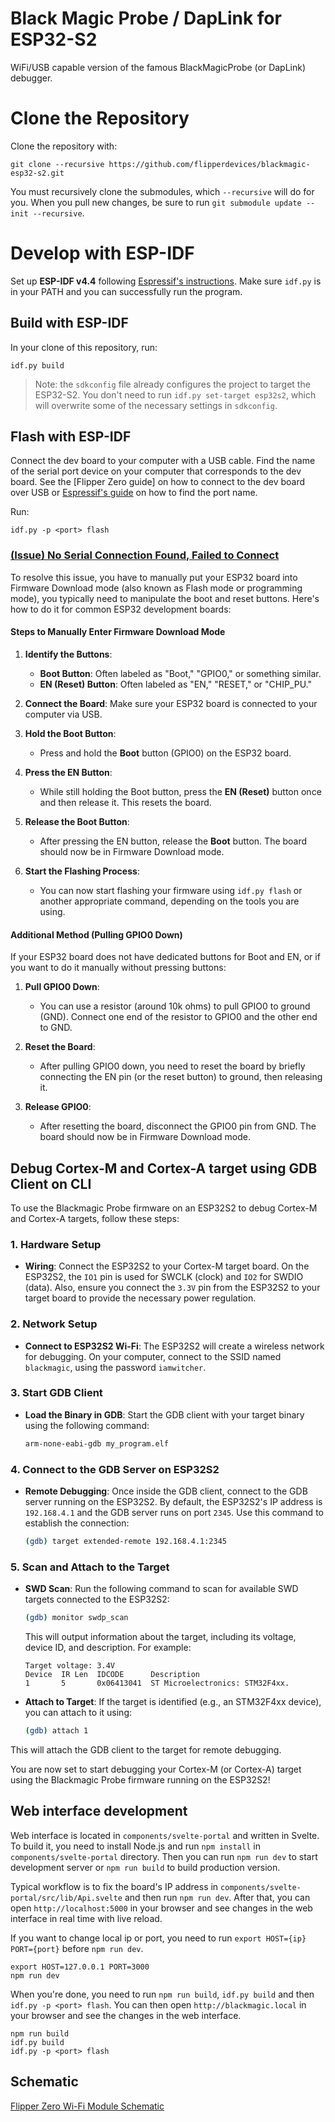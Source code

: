 # Black Magic Probe / DapLink for ESP32-S2

WiFi/USB capable version of the famous BlackMagicProbe (or DapLink) debugger.

# Clone the Repository

Clone the repository with:

```shell
git clone --recursive https://github.com/flipperdevices/blackmagic-esp32-s2.git
```

You must recursively clone the submodules, which `--recursive` will do for you. When you pull new changes, be sure to run `git submodule update --init --recursive`.

# Develop with ESP-IDF

Set up **ESP-IDF v4.4** following [Espressif's instructions](https://docs.espressif.com/projects/esp-idf/en/release-v4.4/esp32/get-started/index.html). Make sure `idf.py` is in your PATH and you can successfully run the program.

## Build with ESP-IDF

In your clone of this repository, run:

```shell
idf.py build
```

> Note: the `sdkconfig` file already configures the project to target the ESP32-S2. You don't need to run `idf.py set-target esp32s2`, which will overwrite some of the necessary settings in `sdkconfig`.

## Flash with ESP-IDF

Connect the dev board to your computer with a USB cable. Find the name of the serial port device on your computer that corresponds to the dev board. See the [Flipper Zero guide] on how to connect to the dev board over USB or [Espressif's guide](https://docs.espressif.com/projects/esp-idf/en/latest/esp32/get-started/establish-serial-connection.html) on how to find the port name.

Run:

```shell
idf.py -p <port> flash
```

### [(Issue) No Serial Connection Found, Failed to Connect](https://docs.espressif.com/projects/esp-idf/en/release-v4.4/esp32/get-started/index.html#encountered-issues-while-flashing)

To resolve this issue, you have to manually put your ESP32 board into Firmware Download mode (also known as Flash mode or programming mode), you typically need to manipulate the boot and reset buttons. Here's how to do it for common ESP32 development boards:

#### Steps to Manually Enter Firmware Download Mode

1. **Identify the Buttons**:

   - **Boot Button**: Often labeled as "Boot," "GPIO0," or something similar.
   - **EN (Reset) Button**: Often labeled as "EN," "RESET," or "CHIP_PU."

2. **Connect the Board**: Make sure your ESP32 board is connected to your computer via USB.
3. **Hold the Boot Button**:

   - Press and hold the **Boot** button (GPIO0) on the ESP32 board.

4. **Press the EN Button**:

   - While still holding the Boot button, press the **EN (Reset)** button once and then release it. This resets the board.

5. **Release the Boot Button**:

   - After pressing the EN button, release the **Boot** button. The board should now be in Firmware Download mode.

6. **Start the Flashing Process**:

   - You can now start flashing your firmware using `idf.py flash` or another appropriate command, depending on the tools you are using.

#### Additional Method (Pulling GPIO0 Down)

If your ESP32 board does not have dedicated buttons for Boot and EN, or if you want to do it manually without pressing buttons:

1. **Pull GPIO0 Down**:

   - You can use a resistor (around 10k ohms) to pull GPIO0 to ground (GND). Connect one end of the resistor to GPIO0 and the other end to GND.

2. **Reset the Board**:

   - After pulling GPIO0 down, you need to reset the board by briefly connecting the EN pin (or the reset button) to ground, then releasing it.

3. **Release GPIO0**:

   - After resetting the board, disconnect the GPIO0 pin from GND. The board should now be in Firmware Download mode.

## Debug Cortex-M and Cortex-A target using GDB Client on CLI 

To use the Blackmagic Probe firmware on an ESP32S2 to debug Cortex-M and Cortex-A targets, follow these steps:

### 1. Hardware Setup
- **Wiring**: Connect the ESP32S2 to your Cortex-M target board. On the ESP32S2, the `IO1` pin is used for SWCLK (clock) and `IO2` for SWDIO (data). Also, ensure you connect the `3.3V` pin from the ESP32S2 to your target board to provide the necessary power regulation.
  
### 2. Network Setup
- **Connect to ESP32S2 Wi-Fi**: The ESP32S2 will create a wireless network for debugging. On your computer, connect to the SSID named `blackmagic`, using the password `iamwitcher`.

### 3. Start GDB Client
- **Load the Binary in GDB**: Start the GDB client with your target binary using the following command:
  ```bash
  arm-none-eabi-gdb my_program.elf
  ```

### 4. Connect to the GDB Server on ESP32S2
- **Remote Debugging**: Once inside the GDB client, connect to the GDB server running on the ESP32S2. By default, the ESP32S2's IP address is `192.168.4.1` and the GDB server runs on port `2345`. Use this command to establish the connection:
  ```bash
  (gdb) target extended-remote 192.168.4.1:2345
  ```

### 5. Scan and Attach to the Target
- **SWD Scan**: Run the following command to scan for available SWD targets connected to the ESP32S2:
  ```bash
  (gdb) monitor swdp_scan
  ```
  This will output information about the target, including its voltage, device ID, and description. For example:
  ```
  Target voltage: 3.4V
  Device  IR Len  IDCODE      Description
  1       5       0x06413041  ST Microelectronics: STM32F4xx.
  ```

- **Attach to Target**: If the target is identified (e.g., an STM32F4xx device), you can attach to it using:
  ```bash
  (gdb) attach 1
  ```

This will attach the GDB client to the target for remote debugging.

You are now set to start debugging your Cortex-M (or Cortex-A) target using the Blackmagic Probe firmware running on the ESP32S2!

## Web interface development

Web interface is located in `components/svelte-portal` and written in Svelte. To build it, you need to install Node.js and run `npm install` in `components/svelte-portal` directory. Then you can run `npm run dev` to start development server or `npm run build` to build production version.

Typical workflow is to fix the board's IP address in `components/svelte-portal/src/lib/Api.svelte` and then run `npm run dev`. After that, you can open `http://localhost:5000` in your browser and see changes in the web interface in real time with live reload.

If you want to change local ip or port, you need to run `export HOST={ip} PORT={port}` before `npm run dev`.

```shell
export HOST=127.0.0.1 PORT=3000
npm run dev
```

When you're done, you need to run `npm run build`, `idf.py build` and then `idf.py -p <port> flash`. You can then open `http://blackmagic.local` in your browser and see the changes in the web interface.

```shell
npm run build
idf.py build
idf.py -p <port> flash
```

## Schematic

[Flipper Zero Wi-Fi Module Schematic](https://cdn.flipperzero.one/Flipper_Zero_WI-FI_Module_V1_Schematic.PDF)
